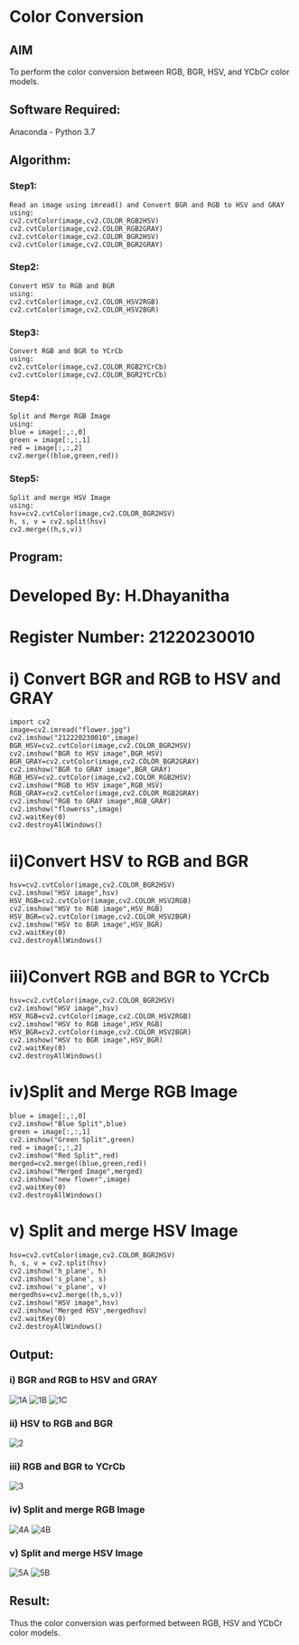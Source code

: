 # Color Conversion
## AIM
To perform the color conversion between RGB, BGR, HSV, and YCbCr color models.

## Software Required:
Anaconda - Python 3.7
## Algorithm:
### Step1:
```
Read an image using imread() and Convert BGR and RGB to HSV and GRAY
using:
cv2.cvtColor(image,cv2.COLOR_RGB2HSV)
cv2.cvtColor(image,cv2.COLOR_RGB2GRAY)
cv2.cvtColor(image,cv2.COLOR_BGR2HSV)
cv2.cvtColor(image,cv2.COLOR_BGR2GRAY)
```
### Step2:
```
Convert HSV to RGB and BGR
using:
cv2.cvtColor(image,cv2.COLOR_HSV2RGB)
cv2.cvtColor(image,cv2.COLOR_HSV2BGR)
```
### Step3:
```
Convert RGB and BGR to YCrCb
using:
cv2.cvtColor(image,cv2.COLOR_RGB2YCrCb)
cv2.cvtColor(image,cv2.COLOR_BGR2YCrCb)
```
### Step4:
```
Split and Merge RGB Image
using:
blue = image[:,:,0]
green = image[:,:,1]
red = image[:,:,2]
cv2.merge((blue,green,red)) 
```
### Step5:
```
Split and merge HSV Image
using:
hsv=cv2.cvtColor(image,cv2.COLOR_BGR2HSV)
h, s, v = cv2.split(hsv)
cv2.merge((h,s,v))
```
## Program:
# Developed By: H.Dhayanitha
# Register Number: 21220230010
# i) Convert BGR and RGB to HSV and GRAY
```
import cv2
image=cv2.imread("flower.jpg")
cv2.imshow("212220230010",image)
BGR_HSV=cv2.cvtColor(image,cv2.COLOR_BGR2HSV)
cv2.imshow("BGR to HSV image",BGR_HSV)
BGR_GRAY=cv2.cvtColor(image,cv2.COLOR_BGR2GRAY)
cv2.imshow("BGR to GRAY image",BGR_GRAY)
RGB_HSV=cv2.cvtColor(image,cv2.COLOR_RGB2HSV)
cv2.imshow("RGB to HSV image",RGB_HSV)
RGB_GRAY=cv2.cvtColor(image,cv2.COLOR_RGB2GRAY)
cv2.imshow("RGB to GRAY image",RGB_GRAY)
cv2.imshow("flowerss",image)
cv2.waitKey(0)
cv2.destroyAllWindows()
```
# ii)Convert HSV to RGB and BGR
```
hsv=cv2.cvtColor(image,cv2.COLOR_BGR2HSV)
cv2.imshow("HSV image",hsv)
HSV_RGB=cv2.cvtColor(image,cv2.COLOR_HSV2RGB)
cv2.imshow("HSV to RGB image",HSV_RGB)
HSV_BGR=cv2.cvtColor(image,cv2.COLOR_HSV2BGR)
cv2.imshow("HSV to BGR image",HSV_BGR)
cv2.waitKey(0)
cv2.destroyAllWindows()
```
# iii)Convert RGB and BGR to YCrCb
```
hsv=cv2.cvtColor(image,cv2.COLOR_BGR2HSV)
cv2.imshow("HSV image",hsv)
HSV_RGB=cv2.cvtColor(image,cv2.COLOR_HSV2RGB)
cv2.imshow("HSV to RGB image",HSV_RGB)
HSV_BGR=cv2.cvtColor(image,cv2.COLOR_HSV2BGR)
cv2.imshow("HSV to BGR image",HSV_BGR)
cv2.waitKey(0)
cv2.destroyAllWindows()
```
# iv)Split and Merge RGB Image
```
blue = image[:,:,0]
cv2.imshow("Blue Split",blue)
green = image[:,:,1]
cv2.imshow("Green Split",green)
red = image[:,:,2]
cv2.imshow("Red Split",red)
merged=cv2.merge((blue,green,red))
cv2.imshow("Merged Image",merged)
cv2.imshow("new flower",image)
cv2.waitKey(0)
cv2.destroyAllWindows()
```
# v) Split and merge HSV Image
```
hsv=cv2.cvtColor(image,cv2.COLOR_BGR2HSV)
h, s, v = cv2.split(hsv)
cv2.imshow('h_plane', h)
cv2.imshow('s_plane', s)
cv2.imshow('v_plane', v)
mergedhsv=cv2.merge((h,s,v))
cv2.imshow("HSV image",hsv)
cv2.imshow('Merged HSV',mergedhsv)
cv2.waitKey(0)
cv2.destroyAllWindows()
```
## Output:
### i) BGR and RGB to HSV and GRAY

![1A](https://user-images.githubusercontent.com/75235032/163584401-76ba1118-14be-4b06-9d2c-01e3d0062c57.jpg)
![1B](https://user-images.githubusercontent.com/75235032/163584423-04e3a6cc-3596-429f-9223-69eb44187a79.jpg)
![1C](https://user-images.githubusercontent.com/75235032/163584441-68310169-1520-4ec1-88f7-75bd563d4383.jpg)

### ii) HSV to RGB and BGR

![2](https://user-images.githubusercontent.com/75235032/163584466-8b30397e-d878-4c2c-aa6d-321adeecf6b6.jpg)

### iii) RGB and BGR to YCrCb

![3](https://user-images.githubusercontent.com/75235032/163584495-3f5de92f-9106-4c95-8f6b-87ea17ba8e3b.jpg)

### iv) Split and merge RGB Image

![4A](https://user-images.githubusercontent.com/75235032/163584537-54931a1e-2b62-4567-80c7-2b86bfedf6d0.jpg)
![4B](https://user-images.githubusercontent.com/75235032/163584545-70e15f4c-54d3-4598-9534-a712f6ad9598.jpg)

### v) Split and merge HSV Image

![5A](https://user-images.githubusercontent.com/75235032/163584563-e6d3789f-e736-4b9b-ae93-3a4da7d809d4.jpg)
![5B](https://user-images.githubusercontent.com/75235032/163584584-2e062885-e9f0-4f5b-88a2-9b9d12ff1d50.jpg)

## Result:
Thus the color conversion was performed between RGB, HSV and YCbCr color models.
